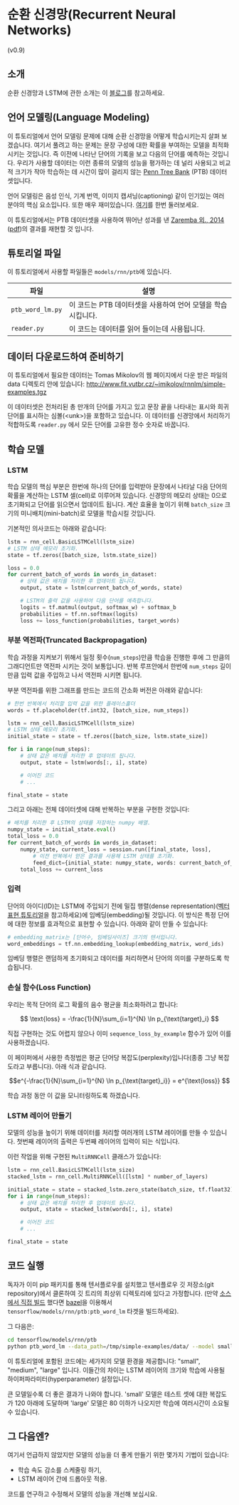 # 순환 신경망(Recurrent Neural Networks)
(v0.9)

## 소개

순환 신경망과 LSTM에 관한 소개는 이
[블로그](http://colah.github.io/posts/2015-08-Understanding-LSTMs/)를 참고하세요.

## 언어 모델링(Language Modeling)

이 튜토리얼에서 언어 모델링 문제에 대해 순환 신경망을 어떻게 학습시키는지 살펴 보겠습니다.
여기서 풀려고 하는 문제는 문장 구성에 대한 확률을 부여하는 모델을 최적화시키는 것입니다.
즉 이전에 나타난 단어의 기록을 보고 다음의 단어를 예측하는 것입니다.
우리가 사용할 데이터는 이런 종류의 모델의 성능을 평가하는 데 널리 사용되고
비교적 크기가 작아 학습하는 데 시간이 많이 걸리지 않는
[Penn Tree Bank](http://www.cis.upenn.edu/~treebank/) (PTB) 데이터셋입니다.

언어 모델링은 음성 인식, 기계 번역, 이미지 캡셔닝(captioning) 같이 인기있는 여러 분야의 핵심 요소입니다.
또한 매우 재미있습니다.
[여기](http://karpathy.github.io/2015/05/21/rnn-effectiveness/)를 한번 둘러보세요.

이 튜토리얼에서는 PTB 데이터셋을 사용하여 뛰어난 성과를 낸
[Zaremba 외., 2014](http://arxiv.org/abs/1409.2329)
([pdf](http://arxiv.org/pdf/1409.2329.pdf))의 결과를 재현할 것 입니다.

## 튜토리얼 파일

이 튜토리얼에서 사용할 파일들은 `models/rnn/ptb`에 있습니다.

파일 | 설명
--- | ---
`ptb_word_lm.py` | 이 코드는 PTB 데이터셋을 사용하여 언어 모델을 학습시킵니다.
`reader.py` | 이 코드는 데이터를 읽어 들이는데 사용됩니다.

## 데이터 다운로드하여 준비하기

이 튜토리얼에서 필요한 데이터는 Tomas Mikolov의 웹 페이지에서 다운 받은 파일의 data 디렉토리
안에 있습니다: http://www.fit.vutbr.cz/~imikolov/rnnlm/simple-examples.tgz

이 데이터셋은 전처리된 총 만개의 단어를 가지고 있고 문장 끝을 나타내는 표시와 희귀 단어를 표시하는
심볼(&lt;unk&gt;)을 포함하고 있습니다. 이 데이터를 신경망에서 처리하기 적합하도록
`reader.py` 에서 모든 단어를 고유한 정수 숫자로 바꿉니다.

## 학습 모델

### LSTM

학습 모델의 핵심 부분은 한번에 하나의 단어를 입력받아 문장에서 나타날 다음 단어의 확률을
계산하는 LSTM 셀(cell)로 이루어져 있습니다. 신경망의 메모리 상태는 0으로 초기화되고 단어를
읽으면서 업데이트 됩니다. 계산 효율을 높이기 위해 `batch_size` 크기의 미니배치(mini-batch)로
모델을 학습시킬 것입니다.

기본적인 의사코드는 아래와 같습니다:

```python
lstm = rnn_cell.BasicLSTMCell(lstm_size)
# LSTM 상태 메모리 초기화.
state = tf.zeros([batch_size, lstm.state_size])

loss = 0.0
for current_batch_of_words in words_in_dataset:
    # 상태 값은 배치를 처리한 후 업데이트 됩니다.
    output, state = lstm(current_batch_of_words, state)

    # LSTM의 출력 값을 사용하여 다음 단어를 예측합니다.
    logits = tf.matmul(output, softmax_w) + softmax_b
    probabilities = tf.nn.softmax(logits)
    loss += loss_function(probabilities, target_words)
```

### 부분 역전파(Truncated Backpropagation)

학습 과정을 지켜보기 위해서 일정 횟수(`num_steps`)만큼 학습을 진행한 후에 그 만큼의
그래디언트만 역전파 시키는 것이 보통입니다. 반복 루프안에서 한번에 `num_steps` 길이 만큼
입력 값을 주입하고 나서 역전파 시키면 됩니다.

부분 역전파를 위한 그래프를 만드는 코드의 간소화 버전은 아래와 같습니다:

```python
# 한번 반복에서 처리할 입력 값을 위한 플레이스홀더
words = tf.placeholder(tf.int32, [batch_size, num_steps])

lstm = rnn_cell.BasicLSTMCell(lstm_size)
# LSTM 상태 메모리 초기화.
initial_state = state = tf.zeros([batch_size, lstm.state_size])

for i in range(num_steps):
    # 상태 값은 배치를 처리한 후 업데이트 됩니다.
    output, state = lstm(words[:, i], state)

    # 이어진 코드
    # ...

final_state = state
```

그리고 아래는 전체 데이터셋에 대해 반복하는 부분을 구현한 것입니다:

```python
# 배치를 처리한 후 LSTM의 상태를 저장하는 numpy 배열.
numpy_state = initial_state.eval()
total_loss = 0.0
for current_batch_of_words in words_in_dataset:
    numpy_state, current_loss = session.run([final_state, loss],
        # 이전 반복에서 얻은 결과를 사용해 LSTM 상태를 초기화.
        feed_dict={initial_state: numpy_state, words: current_batch_of_words})
    total_loss += current_loss
```

### 입력

단어의 아이디(ID)는 LSTM에 주입되기 전에 밀집 행렬(dense representation)([벡터 표현 튜토리얼](../../tutorials/word2vec/index.md)을 참고하세요)에 임베딩(embedding)될 것입니다.
이 방식은 특정 단어에 대한 정보를 효과적으로 표현할 수 있습니다. 아래와 같이 만들 수 있습니다:

```python
# embedding_matrix는 [단어수, 임베딩사이즈] 크기의 텐서입니다.
word_embeddings = tf.nn.embedding_lookup(embedding_matrix, word_ids)
```

임베딩 행렬은 랜덤하게 초기화되고 데이터를 처리하면서 단어의 의미를 구분하도록 학습됩니다.

### 손실 함수(Loss Function)

우리는 목적 단어의 로그 확률의 음수 평균을 최소화하려고 합니다:

$$ \text{loss} = -\frac{1}{N}\sum_{i=1}^{N} \ln p_{\text{target}_i} $$

직접 구현하는 것도 어렵지 않으나 이미 `sequence_loss_by_example` 함수가 있어 이를 사용하겠습니다.

이 페이퍼에서 사용한 측정법은 평균 단어당 복잡도(perplexity)입니다(종종 그냥 복잡도라고 부릅니다).
아래 식과 같습니다.

$$e^{-\frac{1}{N}\sum_{i=1}^{N} \ln p_{\text{target}_i}} = e^{\text{loss}} $$

학습 과정 동안 이 값을 모니터링하도록 하겠습니다.

### LSTM 레이어 만들기

모델의 성능을 높이기 위해 데이터를 처리할 여러개의 LSTM 레이어를 만들 수 있습니다.
첫번째 레이어의 출력은 두번째 레이어의 입력이 되는 식입니다.

이런 작업을 위해 구현된 `MultiRNNCell` 클래스가 있습니다:

```python
lstm = rnn_cell.BasicLSTMCell(lstm_size)
stacked_lstm = rnn_cell.MultiRNNCell([lstm] * number_of_layers)

initial_state = state = stacked_lstm.zero_state(batch_size, tf.float32)
for i in range(num_steps):
    # 상태 값은 배치를 처리한 후 업데이트 됩니다.
    output, state = stacked_lstm(words[:, i], state)

    # 이어진 코드
    # ...

final_state = state
```

## 코드 실행

독자가 이미 pip 패키지를 통해 텐서플로우를 설치했고 텐서플로우 깃 저장소(git repository)에서
클론하여 깃 트리의 최상위 디렉토리에 있다고 가정합니다. (만약 [소스에서 직접 빌드](
https://github.com/tensorflow/tensorflow/blob/master/tensorflow/g3doc/get_started/os_setup.md#installing-from-sources) 했다면 [bazel](https://github.com/bazelbuild/bazel)을 이용해서
`tensorflow/models/rnn/ptb:ptb_word_lm` 타겟을 빌드하세요).

그 다음은:
```bash
cd tensorflow/models/rnn/ptb
python ptb_word_lm --data_path=/tmp/simple-examples/data/ --model small
```

이 튜토리얼에 포함된 코드에는 세가지의 모델 환경을 제공합니다: "small", "medium", "large" 입니다.
이들간의 차이는 LSTM 레이어의 크기와 학습에 사용될 하이퍼파라미터(hyperparameter) 설정입니다.

큰 모델일수록 더 좋은 결과가 나와야 합니다. 'small' 모델은 테스트 셋에 대한 복잡도가 120 아래에 도달하며
'large' 모델은 80 이하가 나오지만 학습에 여러시간이 소요될 수 있습니다.

## 그 다음엔?

여기서 언급하지 않았지만 모델의 성능을 더 좋게 만들기 위한 몇가지 기법이 있습니다:

* 학습 속도 감소를 스케줄링 하기,
* LSTM 레이어 간에 드롭아웃 적용.

코드를 연구하고 수정해서 모델의 성능을 개선해 보십시요.

